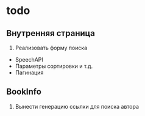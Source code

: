 # todo

## Внутренняя страница
1. Реализовать форму поиска
  - SpeechAPI
  - Параметры сортировки и т.д.
- Пагинация

## BookInfo

1. Вынести генерацию ссылки для поиска автора

